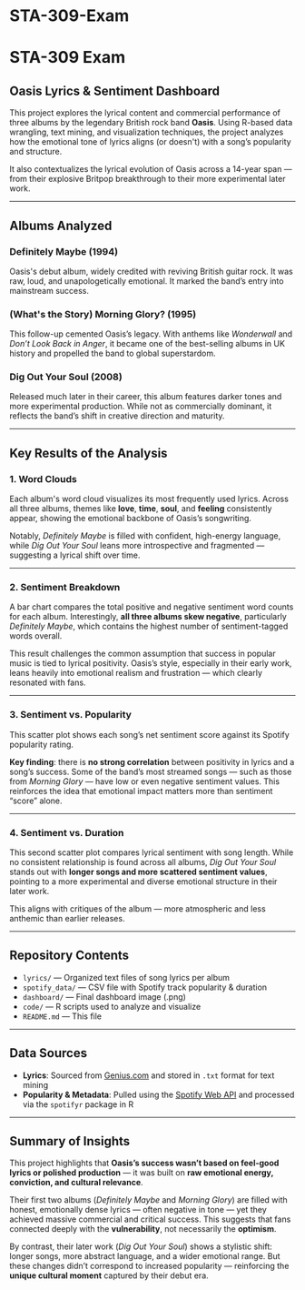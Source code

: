 # STA-309-Exam

# STA-309 Exam  
## **Oasis Lyrics & Sentiment Dashboard**

This project explores the lyrical content and commercial performance of three albums by the legendary British rock band **Oasis**. Using R-based data wrangling, text mining, and visualization techniques, the project analyzes how the emotional tone of lyrics aligns (or doesn't) with a song’s popularity and structure.

It also contextualizes the lyrical evolution of Oasis across a 14-year span — from their explosive Britpop breakthrough to their more experimental later work.

---

## **Albums Analyzed**

### **Definitely Maybe (1994)**  
Oasis's debut album, widely credited with reviving British guitar rock. It was raw, loud, and unapologetically emotional. It marked the band’s entry into mainstream success.

### **(What's the Story) Morning Glory? (1995)**  
This follow-up cemented Oasis’s legacy. With anthems like *Wonderwall* and *Don’t Look Back in Anger*, it became one of the best-selling albums in UK history and propelled the band to global superstardom.

### **Dig Out Your Soul (2008)**  
Released much later in their career, this album features darker tones and more experimental production. While not as commercially dominant, it reflects the band’s shift in creative direction and maturity.

---

## **Key Results of the Analysis**

### 1. **Word Clouds**  
Each album's word cloud visualizes its most frequently used lyrics. Across all three albums, themes like **love**, **time**, **soul**, and **feeling** consistently appear, showing the emotional backbone of Oasis’s songwriting.

Notably, *Definitely Maybe* is filled with confident, high-energy language, while *Dig Out Your Soul* leans more introspective and fragmented — suggesting a lyrical shift over time.

---

### 2. **Sentiment Breakdown**  
A bar chart compares the total positive and negative sentiment word counts for each album. Interestingly, **all three albums skew negative**, particularly *Definitely Maybe*, which contains the highest number of sentiment-tagged words overall.

This result challenges the common assumption that success in popular music is tied to lyrical positivity. Oasis’s style, especially in their early work, leans heavily into emotional realism and frustration — which clearly resonated with fans.

---

### 3. **Sentiment vs. Popularity**  
This scatter plot shows each song’s net sentiment score against its Spotify popularity rating.

**Key finding**: there is **no strong correlation** between positivity in lyrics and a song’s success. Some of the band’s most streamed songs — such as those from *Morning Glory* — have low or even negative sentiment values. This reinforces the idea that emotional impact matters more than sentiment “score” alone.

---

### 4. **Sentiment vs. Duration**  
This second scatter plot compares lyrical sentiment with song length. While no consistent relationship is found across all albums, *Dig Out Your Soul* stands out with **longer songs and more scattered sentiment values**, pointing to a more experimental and diverse emotional structure in their later work.

This aligns with critiques of the album — more atmospheric and less anthemic than earlier releases.

---

## **Repository Contents**

- `lyrics/` — Organized text files of song lyrics per album  
- `spotify_data/` — CSV file with Spotify track popularity & duration  
- `dashboard/` — Final dashboard image (.png)  
- `code/` — R scripts used to analyze and visualize  
- `README.md` — This file  

---

## **Data Sources**

- **Lyrics**: Sourced from [Genius.com](https://genius.com) and stored in `.txt` format for text mining  
- **Popularity & Metadata**: Pulled using the [Spotify Web API](https://developer.spotify.com) and processed via the `spotifyr` package in R

---

## **Summary of Insights**

This project highlights that **Oasis’s success wasn’t based on feel-good lyrics or polished production** — it was built on **raw emotional energy, conviction, and cultural relevance**.

Their first two albums (*Definitely Maybe* and *Morning Glory*) are filled with honest, emotionally dense lyrics — often negative in tone — yet they achieved massive commercial and critical success. This suggests that fans connected deeply with the **vulnerability**, not necessarily the **optimism**.

By contrast, their later work (*Dig Out Your Soul*) shows a stylistic shift: longer songs, more abstract language, and a wider emotional range. But these changes didn’t correspond to increased popularity — reinforcing the **unique cultural moment** captured by their debut era.

